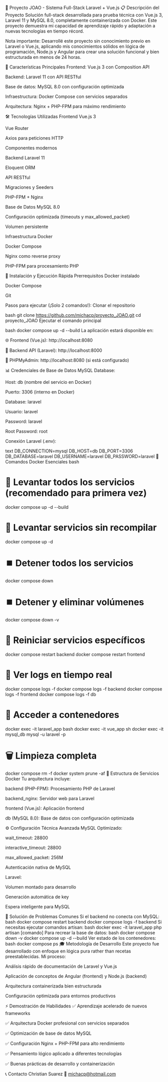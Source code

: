 🚀 Proyecto JOAO - Sistema Full-Stack Laravel + Vue.js
📋 Descripción del Proyecto
Solución full-stack desarrollada para prueba técnica con Vue.js 3, Laravel 11 y MySQL 8.0, completamente containerizada con Docker. Este proyecto demuestra mi capacidad de aprendizaje rápido y adaptación a nuevas tecnologías en tiempo récord.

Nota importante: Desarrollé este proyecto sin conocimiento previo en Laravel o Vue.js, aplicando mis conocimientos sólidos en lógica de programación, Node.js y Angular para crear una solución funcional y bien estructurada en menos de 24 horas.

🎯 Características Principales
Frontend: Vue.js 3 con Composition API

Backend: Laravel 11 con API RESTful

Base de datos: MySQL 8.0 con configuración optimizada

Infraestructura: Docker Compose con servicios separados

Arquitectura: Nginx + PHP-FPM para máximo rendimiento

🛠️ Tecnologías Utilizadas
Frontend
Vue.js 3

Vue Router

Axios para peticiones HTTP

Componentes modernos

Backend
Laravel 11

Eloquent ORM

API RESTful

Migraciones y Seeders

PHP-FPM + Nginx

Base de Datos
MySQL 8.0

Configuración optimizada (timeouts y max_allowed_packet)

Volumen persistente

Infraestructura
Docker

Docker Compose

Nginx como reverse proxy

PHP-FPM para procesamiento PHP

🚀 Instalación y Ejecución Rápida
Prerrequisitos
Docker instalado

Docker Compose

Git

Pasos para ejecutar (¡Solo 2 comandos!):
Clonar el repositorio

bash
git clone https://github.com/michacp/proyecto_JOAO.git
cd proyecto_JOAO
Ejecutar el comando principal

bash
docker compose up -d --build
La aplicación estará disponible en:

🌐 Frontend (Vue.js): http://localhost:8080

🔧 Backend API (Laravel): http://localhost:8000

🐬 PHPMyAdmin: http://localhost:8080 (si está configurado)

📊 Credenciales de Base de Datos
MySQL Database:

Host: db (nombre del servicio en Docker)

Puerto: 3306 (interno en Docker)

Database: laravel

Usuario: laravel

Password: laravel

Root Password: root

Conexión Laravel (.env):

text
DB_CONNECTION=mysql
DB_HOST=db
DB_PORT=3306
DB_DATABASE=laravel
DB_USERNAME=laravel
DB_PASSWORD=laravel
🎯 Comandos Docker Esenciales
bash
# 🚀 Levantar todos los servicios (recomendado para primera vez)
docker compose up -d --build

# 🚀 Levantar servicios sin recompilar
docker compose up -d

# ⏹️ Detener todos los servicios
docker compose down

# ⏹️ Detener y eliminar volúmenes
docker compose down -v

# 🔄 Reiniciar servicios específicos
docker compose restart backend
docker compose restart frontend

# 📜 Ver logs en tiempo real
docker compose logs -f
docker compose logs -f backend
docker compose logs -f frontend
docker compose logs -f db

# 🐚 Acceder a contenedores
docker exec -it laravel_app bash
docker exec -it vue_app sh
docker exec -it mysql_db mysql -u laravel -p

# 🗑️ Limpieza completa
docker compose rm -f
docker system prune -af
🔧 Estructura de Servicios Docker
Tu arquitectura incluye:

backend (PHP-FPM): Procesamiento PHP de Laravel

backend_nginx: Servidor web para Laravel

frontend (Vue.js): Aplicación frontend

db (MySQL 8.0): Base de datos con configuración optimizada

⚙️ Configuración Técnica Avanzada
MySQL Optimizado:

wait_timeout: 28800

interactive_timeout: 28800

max_allowed_packet: 256M

Autenticación nativa de MySQL

Laravel:

Volumen montado para desarrollo

Generación automática de key

Espera inteligente para MySQL

🐛 Solución de Problemas Comunes
Si el backend no conecta con MySQL:
bash
docker compose restart backend
docker compose logs -f backend
Si necesitas ejecutar comandos artisan:
bash
docker exec -it laravel_app php artisan [comando]
Para recrear la base de datos:
bash
docker compose down -v
docker compose up -d --build
Ver estado de los contenedores:
bash
docker compose ps
🎓 Metodología de Desarrollo
Este proyecto fue desarrollado con enfoque en lógica pura rather than recetas preestablecidas. Mi proceso:

Análisis rápido de documentación de Laravel y Vue.js

Aplicación de conceptos de Angular (frontend) y Node.js (backend)

Arquitectura containerizada bien estructurada

Configuración optimizada para entornos productivos

⚡ Demostración de Habilidades
✅ Aprendizaje acelerado de nuevos frameworks

✅ Arquitectura Docker profesional con servicios separados

✅ Optimización de base de datos MySQL

✅ Configuración Nginx + PHP-FPM para alto rendimiento

✅ Pensamiento lógico aplicado a diferentes tecnologías

✅ Buenas prácticas de desarrollo y containerización

📞 Contacto
Christian Suarez
📧 michacp@hotmail.com
 

